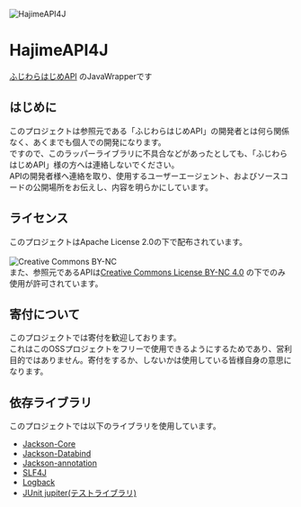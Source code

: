 ![HajimeAPI4J](https://user-images.githubusercontent.com/56146205/143006456-41b668da-cdf7-40fa-934b-489189417ef3.png)

# HajimeAPI4J
[ふじわらはじめAPI](https://api.fujiwarahaji.me/doc/) のJavaWrapperです

## はじめに
このプロジェクトは参照元である「ふじわらはじめAPI」の開発者とは何ら関係なく、あくまでも個人での開発になります。<br>
ですので、このラッパーライブラリに不具合などがあったとしても、「ふじわらはじめAPI」様の方へは連絡しないでください。<br>
APIの開発者様へ連絡を取り、使用するユーザーエージェント、およびソースコードの公開場所をお伝えし、内容を明らかにしています。

## ライセンス
このプロジェクトはApache License 2.0の下で配布されています。<br><br>
![Creative Commons BY-NC](https://licensebuttons.net/l/by-nc/4.0/88x31.png) <br>
また、参照元であるAPIは[Creative Commons License BY-NC 4.0](https://creativecommons.org/licenses/by-nc/4.0/) の下でのみ使用が許可されています。

## 寄付について
このプロジェクトでは寄付を歓迎しております。<br>
これはこのOSSプロジェクトをフリーで使用できるようにするためであり、営利目的ではありません。寄付をするか、しないかは使用している皆様自身の意思になります。<br>

## 依存ライブラリ
このプロジェクトでは以下のライブラリを使用しています。<br>
- [Jackson-Core](https://github.com/FasterXML/jackson-core) 
- [Jackson-Databind](https://github.com/FasterXML/jackson-databind) 
- [Jackson-annotation](https://github.com/FasterXML/jackson-annotations) 
- [SLF4J](https://www.slf4j.org/) 
- [Logback](https://logback.qos.ch/) 
- [JUnit jupiter(テストライブラリ)](https://junit.org/junit5/) 